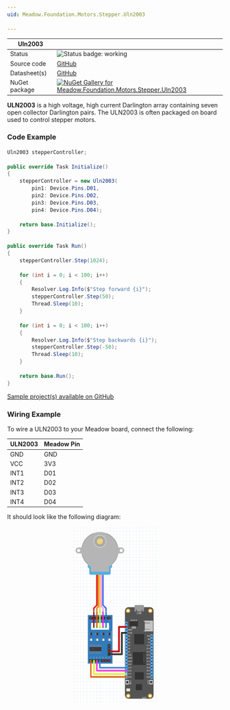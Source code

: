 ```yaml
---
uid: Meadow.Foundation.Motors.Stepper.Uln2003

---
```


| Uln2003 | |
|--------|--------|
| Status | <img src="https://img.shields.io/badge/Working-brightgreen" style="width: auto; height: -webkit-fill-available;" alt="Status badge: working" /> |
| Source code | [GitHub](https://github.com/WildernessLabs/Meadow.Foundation/tree/main/Source/Meadow.Foundation.Peripherals/Motors.Stepper.Uln2003) |
| Datasheet(s) | [GitHub](https://github.com/WildernessLabs/Meadow.Foundation/tree/main/Source/Meadow.Foundation.Peripherals/Motors.Stepper.Uln2003/Datasheet) |
| NuGet package | <a href="https://www.nuget.org/packages/Meadow.Foundation.Motors.Stepper.Uln2003/" target="_blank"><img src="https://img.shields.io/nuget/v/Meadow.Foundation.Motors.Stepper.Uln2003.svg?label=Meadow.Foundation.Motors.Stepper.Uln2003" alt="NuGet Gallery for Meadow.Foundation.Motors.Stepper.Uln2003" /></a> |

**ULN2003** is a high voltage, high current Darlington array containing seven open collector Darlington pairs. The ULN2003 is often packaged on board used to control stepper motors.

### Code Example

```csharp
Uln2003 stepperController;

public override Task Initialize()
{
    stepperController = new Uln2003(
        pin1: Device.Pins.D01,
        pin2: Device.Pins.D02,
        pin3: Device.Pins.D03,
        pin4: Device.Pins.D04);

    return base.Initialize();
}

public override Task Run()
{
    stepperController.Step(1024);

    for (int i = 0; i < 100; i++)
    {
        Resolver.Log.Info($"Step forward {i}");
        stepperController.Step(50);
        Thread.Sleep(10);
    }

    for (int i = 0; i < 100; i++)
    {
        Resolver.Log.Info($"Step backwards {i}");
        stepperController.Step(-50);
        Thread.Sleep(10);
    }

    return base.Run();
}

```

[Sample project(s) available on GitHub](https://github.com/WildernessLabs/Meadow.Foundation/tree/main/Source/Meadow.Foundation.Peripherals/Motors.Stepper.Uln2003/Samples/Uln2003_Sample)

### Wiring Example

To wire a ULN2003 to your Meadow board, connect the following:

| ULN2003 | Meadow Pin  |
|---------|-------------|
| GND     | GND         |
| VCC     | 3V3         |
| INT1    | D01         |
| INT2    | D02         |
| INT3    | D03         |
| INT4    | D04         |

It should look like the following diagram:

<img src="../../API_Assets/Meadow.Foundation.Motors.Stepper.Uln2003/Uln2003_Fritzing.png" 
    style="width: 40%; display: block; margin-left: auto; margin-right: auto;" />




